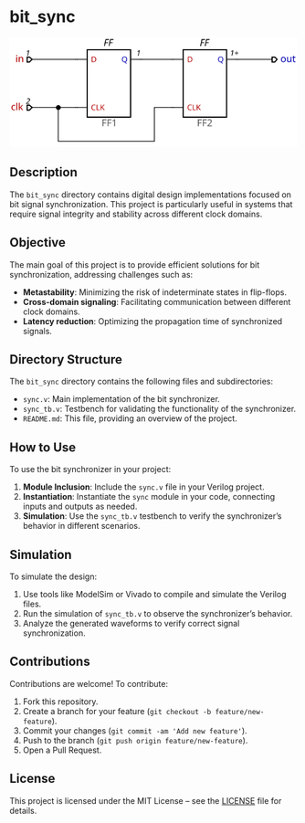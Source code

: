 # bit_sync

![Bit Synchronizer](img/bit_sync.png)

## Description

The `bit_sync` directory contains digital design implementations focused on bit signal synchronization. This project is particularly useful in systems that require signal integrity and stability across different clock domains.

## Objective

The main goal of this project is to provide efficient solutions for bit synchronization, addressing challenges such as:

- **Metastability**: Minimizing the risk of indeterminate states in flip-flops.
- **Cross-domain signaling**: Facilitating communication between different clock domains.
- **Latency reduction**: Optimizing the propagation time of synchronized signals.

## Directory Structure

The `bit_sync` directory contains the following files and subdirectories:

- `sync.v`: Main implementation of the bit synchronizer.
- `sync_tb.v`: Testbench for validating the functionality of the synchronizer.
- `README.md`: This file, providing an overview of the project.

## How to Use

To use the bit synchronizer in your project:

1. **Module Inclusion**: Include the `sync.v` file in your Verilog project.
2. **Instantiation**: Instantiate the `sync` module in your code, connecting inputs and outputs as needed.
3. **Simulation**: Use the `sync_tb.v` testbench to verify the synchronizer’s behavior in different scenarios.

## Simulation

To simulate the design:

1. Use tools like ModelSim or Vivado to compile and simulate the Verilog files.
2. Run the simulation of `sync_tb.v` to observe the synchronizer’s behavior.
3. Analyze the generated waveforms to verify correct signal synchronization.

## Contributions

Contributions are welcome! To contribute:

1. Fork this repository.
2. Create a branch for your feature (`git checkout -b feature/new-feature`).
3. Commit your changes (`git commit -am 'Add new feature'`).
4. Push to the branch (`git push origin feature/new-feature`).
5. Open a Pull Request.

## License

This project is licensed under the MIT License – see the [LICENSE](LICENSE) file for details.
